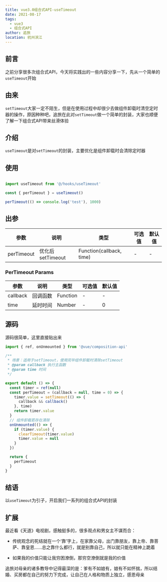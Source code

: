 ```yaml
---
title: vue3.0组合式API-useTimeout
date: 2021-08-17
tags: 
  - vue3
  - 组合式API
author: 追旅
location: 杭州滨江
---
```


## 前言

之前分享很多次组合式API，今天将实践出的一些内容分享一下，先从一个简单的```useTimeout```开始

## 由来

```setTimeout```大家一定不陌生，但是在使用过程中却很少去做组件卸载时清空定时器的操作，原因种种吧，追旅在此对```setTimeout```做一个简单的封装，大家也顺便了解一下组合式API带来丝滑体验

## 介绍

```useTimeout```是对```setTimeout```的封装，主要优化是组件卸载时会清除定时器

## 使用

```js

import useTimeout from '@/hooks/useTimeout'

const { perTimeout } = useTimeout()

perTimeout(() => console.log('test'), 1000)
```

## 出参

| 参数        | 说明         | 类型        | 可选值        | 默认值  |
|-------------|--------------|-------------|--------------|---------|
| perTimeout | 优化后setTimeout | Function(callback, time) | - | - |

### PerTimeout  Params

| 参数        | 说明         | 类型        | 可选值        | 默认值  |
|-------------|--------------|-------------|--------------|---------|
| callback | 回调函数 | Function | - | - |
| time | 延时时间 | Number | - | 0 |

## 源码

源码很简单，这里直接贴出来

```js
import { ref, onUnmounted } from '@vue/composition-api'

/**
 * 场景：适用于setTimeout，使用完毕组件卸载时清除setTimeout
 * @param callback 执行主函数
 * @param time 时间
 */

export default () => {
  const timer = ref(null)
  const perTimeout = (callback = null, time = 0) => {
    timer.value = setTimeout(() => {
      callback && callback()
    }, time)
    return timer.value
  }
  // 组件卸载若存在清除
  onUnmounted(() => {
    if (timer.value) {
      clearTimeout(timer.value)
      timer.value = null
    }
  })

  return {
    perTimeout
  }
}

```

## 结语

以```useTimeout```为引子，开启我们一系列的组合式API的封装

## 扩展

最近看《天道》电视剧，感触挺多的，很多观点和男女主不谋而合：

* 传统观念的死结就在一个‘靠’字上，在家靠父母，出门靠朋友，靠上帝、靠菩萨、靠皇恩……总之靠什么都行，就是别靠自己，所以就只能在精神上跪着

* 如果我的价值只能让我穷困潦倒，那穷空潦倒就是我的价值

追旅对母亲的诸多教导中记得最深的是：爹有不如娘有，娘有不如怀揣，所以结婚、买房都在自己的努力下完成，让自己在人格和物质上独立，感恩母亲
